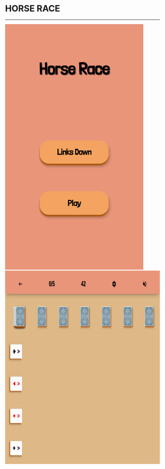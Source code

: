   # HORSE RACE
  ---
  <img src="docs/img/index-mobile.png" width="450" height="800"/>

  <img src="docs/img/mobile.png" width="1000" height="630"/>
